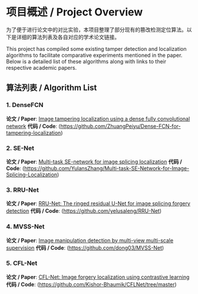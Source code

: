 # 项目概述 / Project Overview

为了便于进行论文中的对比实验，本项目整理了部分现有的篡改检测定位算法。以下是详细的算法列表及各自对应的学术论文链接。

This project has compiled some existing tamper detection and localization algorithms to facilitate comparative experiments mentioned in the paper. Below is a detailed list of these algorithms along with links to their respective academic papers.

## 算法列表 / Algorithm List

### 1. DenseFCN
**论文 / Paper**: [Image tampering localization using a dense fully convolutional network](https://ieeexplore.ieee.org/abstract/document/9393396)
**代码 / Code**: (https://github.com/ZhuangPeiyu/Dense-FCN-for-tampering-localization)

### 2. SE-Net
**论文 / Paper**: [Multi-task SE-network for image splicing localization](https://www.fst.um.edu.mo/personal/wp-content/uploads/2022/07/Multi-Task_SE-Network.pdf)
**代码 / Code**: (https://github.com/YulansZhang/Multi-task-SE-Network-for-Image-Splicing-Localization)

### 3. RRU-Net
**论文 / Paper**: [RRU-Net: The ringed residual U-Net for image splicing forgery detection](http://openaccess.thecvf.com/content_CVPRW_2019/papers/CV-COPS/Bi_RRU-Net_The_Ringed_Residual_U-Net_for_Image_Splicing_Forgery_Detection_CVPRW_2019_paper.pdf)
**代码 / Code**: (https://github.com/yelusaleng/RRU-Net)

### 4. MVSS-Net
**论文 / Paper**: [Image manipulation detection by multi-view multi-scale supervision](https://openaccess.thecvf.com/content/ICCV2021/papers/Chen_Image_Manipulation_Detection_by_Multi-View_Multi-Scale_Supervision_ICCV_2021_paper.pdf)
**代码 / Code**: (https://github.com/dong03/MVSS-Net)

### 5. CFL-Net
**论文 / Paper**: [CFL-Net: Image forgery localization using contrastive learning](https://openaccess.thecvf.com/content/WACV2023/papers/Niloy_CFL-Net_Image_Forgery_Localization_Using_Contrastive_Learning_WACV_2023_paper.pdf)
**代码 / Code**: (https://github.com/Kishor-Bhaumik/CFLNet/tree/master)
